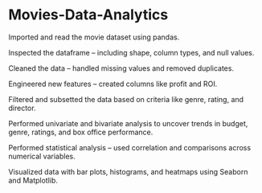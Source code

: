 # Movies-Data-Analytics

Imported and read the movie dataset using pandas.

Inspected the dataframe – including shape, column types, and null values.

Cleaned the data – handled missing values and removed duplicates.

Engineered new features – created columns like profit and ROI.

Filtered and subsetted the data based on criteria like genre, rating, and director.

Performed univariate and bivariate analysis to uncover trends in budget, genre, ratings, and box office performance.

Performed statistical analysis – used correlation and comparisons across numerical variables.

Visualized data with bar plots, histograms, and heatmaps using Seaborn and Matplotlib.
